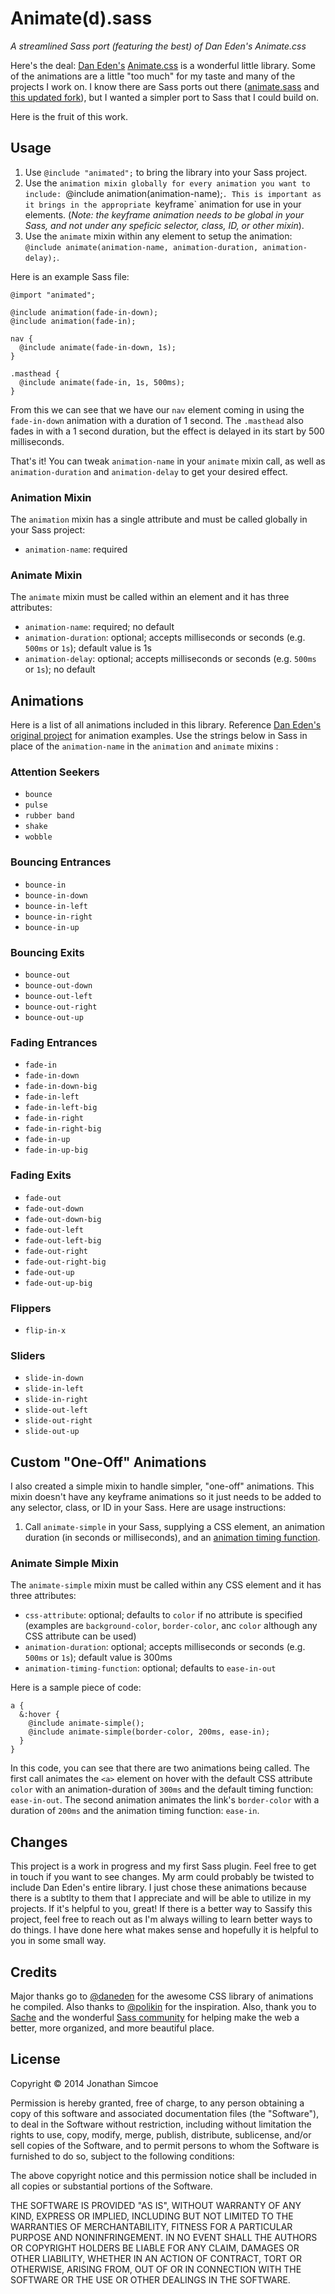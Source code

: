 # Animate(d).sass
*A streamlined Sass port (featuring the best) of Dan Eden's Animate.css*

Here's the deal: [Dan Eden's](http://daneden.me) [Animate.css](http://daneden.github.io/animate.css/) is a wonderful little library. Some of the animations are a little "too much" for my taste and many of the projects I work on. I know there are Sass ports out there ([animate.sass](https://github.com/adamstac/animate.sass) and [this updated fork](https://github.com/polikin/animate.sass)), but I wanted a simpler port to Sass that I could build on.

Here is the fruit of this work.

## Usage

1. Use `@include "animated";` to bring the library into your Sass project.
2. Use the `animation mixin globally for every animation you want to include: `@include animation(animation-name);`. This is important as it brings in the appropriate `keyframe` animation for use in your elements. (_Note: the keyframe animation needs to be global in your Sass, and not under any speficic selector, class, ID, or other mixin_).
3. Use the `animate` mixin within any element to setup the animation: `@include animate(animation-name, animation-duration, animation-delay);`.

Here is an example Sass file:

```
@import "animated";

@include animation(fade-in-down);
@include animation(fade-in);

nav {
  @include animate(fade-in-down, 1s);
}

.masthead {
  @include animate(fade-in, 1s, 500ms);
}

```

From this we can see that we have our `nav` element coming in using the `fade-in-down` animation with a duration of 1 second. The `.masthead` also fades in with a 1 second duration, but the effect is delayed in its start by 500 milliseconds.

That's it! You can tweak `animation-name` in your `animate` mixin call, as well as `animation-duration` and `animation-delay` to get your desired effect.

### Animation Mixin

The `animation` mixin has a single attribute and must be called globally in your Sass project:

- `animation-name`: required

### Animate Mixin

The `animate` mixin must be called within an element and it has three attributes:

- `animation-name`: required; no default
- `animation-duration`: optional; accepts milliseconds or seconds (e.g. `500ms` or `1s`); default value is 1s
- `animation-delay`: optional; accepts milliseconds or seconds (e.g. `500ms` or `1s`); no default

## Animations

Here is a list of all animations included in this library. Reference [Dan Eden's original project](http://daneden.github.io/animate.css/) for animation examples. Use the strings below in Sass in place of the `animation-name` in the `animation` and `animate` mixins :

### Attention Seekers

- `bounce`
- `pulse`
- `rubber band`
- `shake`
- `wobble`

### Bouncing Entrances

- `bounce-in`
- `bounce-in-down`
- `bounce-in-left`
- `bounce-in-right`
- `bounce-in-up`

### Bouncing Exits

- `bounce-out`
- `bounce-out-down`
- `bounce-out-left`
- `bounce-out-right`
- `bounce-out-up`

### Fading Entrances

- `fade-in`
- `fade-in-down`
- `fade-in-down-big`
- `fade-in-left`
- `fade-in-left-big`
- `fade-in-right`
- `fade-in-right-big`
- `fade-in-up`
- `fade-in-up-big`

### Fading Exits

- `fade-out`
- `fade-out-down`
- `fade-out-down-big`
- `fade-out-left`
- `fade-out-left-big`
- `fade-out-right`
- `fade-out-right-big`
- `fade-out-up`
- `fade-out-up-big`

### Flippers

- `flip-in-x`

### Sliders

- `slide-in-down`
- `slide-in-left`
- `slide-in-right`
- `slide-out-left`
- `slide-out-right`
- `slide-out-up`

## Custom "One-Off" Animations

I also created a simple mixin to handle simpler, "one-off" animations. This mixin doesn't have any keyframe animations so it just needs to be added to any selector, class, or ID in your Sass. Here are usage instructions:

1. Call `animate-simple` in your Sass, supplying a CSS element, an animation duration (in seconds or milliseconds), and an [animation timing function](http://www.w3.org/TR/css3-animations/#animation-timing-function-property).

### Animate Simple Mixin

The `animate-simple` mixin must be called within any CSS element and it has three attributes:

- `css-attribute`: optional; defaults to `color` if no attribute is specified (examples are `background-color`, `border-color`, anc `color` although any CSS attribute can be used)
- `animation-duration`: optional; accepts milliseconds or seconds (e.g. `500ms` or `1s`); default value is 300ms
- `animation-timing-function`: optional; defaults to `ease-in-out`

Here is a sample piece of code:

```
a {
  &:hover {
    @include animate-simple();
    @include animate-simple(border-color, 200ms, ease-in);
  }
}

```

In this code, you can see that there are two animations being called. The first call animates the `<a>` element on hover with the default CSS attribute `color` with an animation-duration of `300ms` and the default timing function: `ease-in-out`. The second animation animates the link's `border-color` with a duration of `200ms` and the animation timing function: `ease-in`.

## Changes

This project is a work in progress and my first Sass plugin. Feel free to get in touch if you want to see changes. My arm could probably be twisted to include Dan Eden's entire library. I just chose these animations because there is a subtlty to them that I appreciate and will be able to utilize in my projects. If it's helpful to you, great! If there is a better way to Sassify this project, feel free to reach out as I'm always willing to learn better ways to do things. I have done here what makes sense and hopefully it is helpful to you in some small way.

## Credits

Major thanks go to [@daneden](http://github.com/daneden) for the awesome CSS library of animations he compiled. Also thanks to [@polikin](https://github.com/polikin) for the inspiration. Also, thank you to [Sache](http://sache.in) and the wonderful [Sass community](http://sass-lang.com/community) for helping make the web a better, more organized, and more beautiful place.

## License

Copyright &copy; 2014 Jonathan Simcoe

Permission is hereby granted, free of charge, to any person obtaining a copy of this software and associated documentation files (the "Software"), to deal in the Software without restriction, including without limitation the rights to use, copy, modify, merge, publish, distribute, sublicense, and/or sell copies of the Software, and to permit persons to whom the Software is furnished to do so, subject to the following conditions:

The above copyright notice and this permission notice shall be included in all copies or substantial portions of the Software.

THE SOFTWARE IS PROVIDED "AS IS", WITHOUT WARRANTY OF ANY KIND, EXPRESS OR IMPLIED, INCLUDING BUT NOT LIMITED TO THE WARRANTIES OF MERCHANTABILITY, FITNESS FOR A PARTICULAR PURPOSE AND NONINFRINGEMENT. IN NO EVENT SHALL THE AUTHORS OR COPYRIGHT HOLDERS BE LIABLE FOR ANY CLAIM, DAMAGES OR OTHER LIABILITY, WHETHER IN AN ACTION OF CONTRACT, TORT OR OTHERWISE, ARISING FROM, OUT OF OR IN CONNECTION WITH THE SOFTWARE OR THE USE OR OTHER DEALINGS IN THE SOFTWARE.